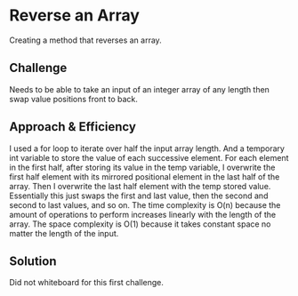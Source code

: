 # Reverse an Array

Creating a method that reverses an array.

## Challenge

Needs to be able to take an input of an integer array of any length then swap value positions front to back.

## Approach & Efficiency

I used a for loop to iterate over half the input array length. And a temporary int variable to store the value of each successive element. For each element in the first half, after storing its value in the temp variable, I overwrite the first half element with its mirrored positional element in the last half of the array. Then I overwrite the last half element with the temp stored value. Essentially this just swaps the first and last value, then the second and second to last values, and so on.
The time complexity is O(n) because the amount of operations to perform increases linearly with the length of the array.
The space complexity is O(1) because it takes constant space no matter the length of the input.

## Solution
<!-- Embedded whiteboard image -->
Did not whiteboard for this first challenge.

